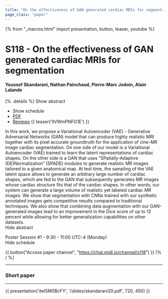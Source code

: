 ```yaml
---
title: "On the effectiveness of GAN generated cardiac MRIs for segmentation"
page_class: "paper"
---
```


{% from "_macros.html" import presentation, button, teaser, youtube %}

# S118 - On the effectiveness of GAN generated cardiac MRIs for segmentation

#### Youssef Skandarani, Nathan Painchaud, Pierre-Marc Jodoin, Alain Lalande

[% .details %]
<a class="toggle_visibility" data-selector=".abstract" data-level="3">Show abstract</a>
- <a class="toggle_visibility" data-selector=".schedule" data-level="3">Show schedule</a>
- <a href="https://openreview.net/pdf?id=f9Pl3Qj3_Q">PDF</a>
- <a href="https://openreview.net/forum?id=f9Pl3Qj3_Q">Reviews</a>
{{ teaser('lIVWmPNFG1E') }}

<p>
    <span class="abstract">
        In this work, we propose a Variational Autoencoder (VAE) - Generative Adversarial Networks (GAN) model that can produce highly realistic MRI together with its pixel accurate groundtruth for the application of cine-MR image cardiac segmentation.  On one side of our model is a Variational Autoencoder (VAE) trained to learn the latent representations of cardiac shapes.  On the other side is a GAN that uses  ”SPatially-Adaptive (DE)Normalization” (SPADE) modules to generate realistic MR images tailored to a given anatomical map.  At test time, the sampling of the VAE latent space allows to generate an arbitrary large number of cardiac shapes, which are fed to the GAN that subsequently generates MR images whose cardiac structure fits that of the cardiac shapes.  In other words, our system can generate a large volume of realistic yet labeled cardiac MR images.  We show that segmentation with CNNs trained with our synthetic annotated images gets competitive results compared to traditional techniques.      We also show that combining data augmentation with our GAN-generated images lead to an improvement in the Dice score of up to 12 percent while allowing for better generalization capabilities on  other datasets.
        <br>
        <span class="actions"><a class="toggle_visibility" data-level="2">Hide abstract</a></span>
    </span>
</p>

<p>
    <span class="schedule">
        Poster Session #1  - 9:30 - 11:00 UTC-4 (Monday)
        <br>
        <span class="actions"><a class="toggle_visibility" data-level="2">Hide schedule</a></span>
    </span>
</p>

{{ button("Access paper channel", "https://chat.midl.io/channel/s118") }}
[% / %]

---


### Short paper

---

{{ presentation('iteI5M0BcFY', '/slides/skandarani20.pdf', 720, 450) }}